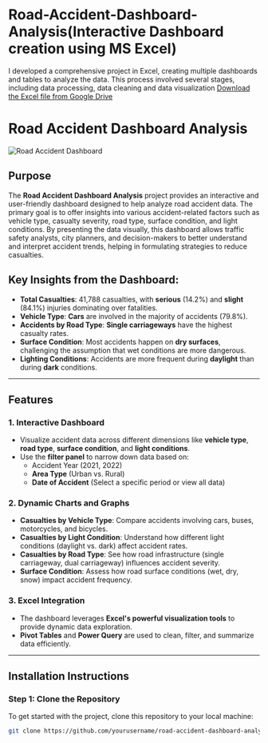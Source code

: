# Road-Accident-Dashboard-Analysis(Interactive Dashboard creation using MS Excel)
I developed a comprehensive project in Excel, creating multiple dashboards and tables to analyze the data. This process involved several stages, including data processing, data cleaning and data visualization
[Download the Excel file from Google Drive](https://docs.google.com/spreadsheets/d/1LndDpHtaXU51DVV6XdJLQxnGa8idUa-i/edit?usp=sharing&ouid=118220627709812641957&rtpof=true&sd=true)
# Road Accident Dashboard Analysis

![Road Accident Dashboard](path/to/dashboard_image.png)

## Purpose

The **Road Accident Dashboard Analysis** project provides an interactive and user-friendly dashboard designed to help analyze road accident data. The primary goal is to offer insights into various accident-related factors such as vehicle type, casualty severity, road type, surface condition, and light conditions. By presenting the data visually, this dashboard allows traffic safety analysts, city planners, and decision-makers to better understand and interpret accident trends, helping in formulating strategies to reduce casualties.

## Key Insights from the Dashboard:
- **Total Casualties**: 41,788 casualties, with **serious** (14.2%) and **slight** (84.1%) injuries dominating over fatalities.
- **Vehicle Type**: **Cars** are involved in the majority of accidents (79.8%).
- **Accidents by Road Type**: **Single carriageways** have the highest casualty rates.
- **Surface Condition**: Most accidents happen on **dry surfaces**, challenging the assumption that wet conditions are more dangerous.
- **Lighting Conditions**: Accidents are more frequent during **daylight** than during **dark** conditions.

---

## Features

### 1. **Interactive Dashboard**
- Visualize accident data across different dimensions like **vehicle type**, **road type**, **surface condition**, and **light conditions**.
- Use the **filter panel** to narrow down data based on:
  - Accident Year (2021, 2022)
  - **Area Type** (Urban vs. Rural)
  - **Date of Accident** (Select a specific period or view all data)

### 2. **Dynamic Charts and Graphs**
- **Casualties by Vehicle Type**: Compare accidents involving cars, buses, motorcycles, and bicycles.
- **Casualties by Light Condition**: Understand how different light conditions (daylight vs. dark) affect accident rates.
- **Casualties by Road Type**: See how road infrastructure (single carriageway, dual carriageway) influences accident severity.
- **Surface Condition**: Assess how road surface conditions (wet, dry, snow) impact accident frequency.

### 3. **Excel Integration**
- The dashboard leverages **Excel's powerful visualization tools** to provide dynamic data exploration.
- **Pivot Tables** and **Power Query** are used to clean, filter, and summarize data efficiently.
  
---

## Installation Instructions

### Step 1: Clone the Repository
To get started with the project, clone this repository to your local machine:

```bash
git clone https://github.com/yourusername/road-accident-dashboard-analysis.git
